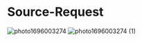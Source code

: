 # Source-Request
![photo1696003274](https://github.com/Vladimir-Olegovych/Source-Request/assets/117392112/1b039e3c-3d35-4b6e-94ae-253a8c7adc71)
![photo1696003274 (1)](https://github.com/Vladimir-Olegovych/Source-Request/assets/117392112/08d09a5b-0561-4fd5-819e-0c4555d76343)
